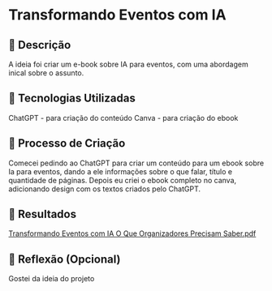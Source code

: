 # Transformando Eventos com IA

## 📒 Descrição
A ideia foi criar um e-book sobre IA para eventos, com uma abordagem inical sobre o assunto.

## 🤖 Tecnologias Utilizadas
ChatGPT - para criação do conteúdo
Canva - para criação do ebook

## 🧐 Processo de Criação
Comecei pedindo ao ChatGPT para criar um conteúdo para um ebook sobre Ia para eventos, dando a ele informações sobre o que falar, título e quantidade de páginas. Depois eu criei o ebook completo no canva, adicionando design com os textos criados pelo ChatGPT.

## 🚀 Resultados

[Transformando Eventos com IA O Que Organizadores Precisam Saber.pdf](https://github.com/user-attachments/files/18150431/Transformando.Eventos.com.IA.O.Que.Organizadores.Precisam.Saber.pdf)

## 💭 Reflexão (Opcional)
Gostei da ideia do projeto
